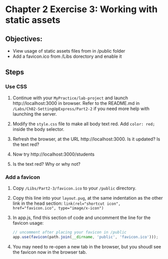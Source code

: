 # Chapter 2 Exercise 3: Working with static assets
## Objectives:
* View usage of static assets files from in /public folder 
* Add a favicon.ico from /Libs dorectory and enable it

## Steps

### Use CSS

1. Continue with your `MyPractice/lab-project` and launch http://localhost:3000 in browser. Refer to the README.md in `/Labs/Ch02-SettingUpExpress/Part2-2` if you need more help with launching the server.

1. Modify the `style.css` file to make all body text red. Add 
`color: red;` inside the body selector.

1. Refresh the browser, at the URL http://localhost:3000. Is it updated? Is the text red?

1. Now try http://localhost:3000/students

1. Is the text red?  Why or why not?

### Add a favicon 

1. Copy `/Libs/Part2-3/favicon.ico` to your `/public` directory.

1. Copy this line into your `layout.pug`, at the same indentation as the other link in the head section:
    ``` link(rel="shortcut icon", href="favicon.ico", type="image/x-icon") ```      

1. In app.js, find this section of code and uncomment the line for the favicon usage:
    ``` javascript
    // uncomment after placing your favicon in /public
    app.use(favicon(path.join(__dirname, 'public', 'favicon.ico')));
    ```

1. You may need to re-open a new tab in the browser, but you shoudl see the favicon now in the browser tab.